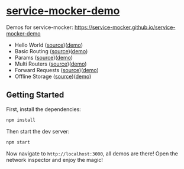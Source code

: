 # [service-mocker-demo](https://service-mocker.github.io/service-mocker-demo)

Demos for service-mocker: https://service-mocker.github.io/service-mocker-demo

* Hello World ([source](./src/hello-world))([demo](https://service-mocker.github.io/service-mocker-demo/hello-world))
* Basic Routing ([source](./src/basic-routing))([demo](https://service-mocker.github.io/service-mocker-demo/basic-routing))
* Params ([source](./src/params))([demo](https://service-mocker.github.io/service-mocker-demo/params))
* Multi Routers ([source](./src/multi-routers))([demo](https://service-mocker.github.io/service-mocker-demo/multi-routers))
* Forward Requests ([source](./src/forward-request))([demo](https://service-mocker.github.io/service-mocker-demo/forward-request))
* Offline Storage ([source](./src/offline-storage))([demo](https://service-mocker.github.io/service-mocker-demo/offline-storage))

## Getting Started

First, install the dependencies:

```bash
npm install
```

Then start the dev server:

```bash
npm start
```

Now navigate to `http://localhost:3000`, all demos are there! Open the network inspector and enjoy the magic!
